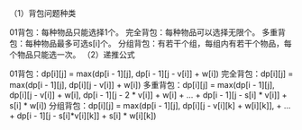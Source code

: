（1）背包问题种类

01背包：每种物品只能选择1个。
完全背包：每种物品可以选择无限个。
多重背包：每种物品最多可选s[i]个。
分组背包：有若干个组，每组内有若干个物品，每个物品只能选一次。
（2）递推公式

01背包：dp[i][j] = max(dp[i - 1][j], dp[i - 1][j - v[i]] + w[i])
完全背包：dp[i][j] = max(dp[i - 1][j], dp[i][j - v[i]] + w[i])
多重背包：dp[i][j] = max(dp[i - 1][j], dp[i][j - v[i]] + w[i], dp[i - 1][j - 2 * v[i]] + w[i] + ... + dp[i - 1][j - s[i] * v[i]] + s[i] * w[i])
分组背包：dp[i][j] = max(dp[i - 1][j], dp[i][j - v[i][k] + w[i][k]], + ... + dp[i - 1][j - s[i]*v[i][k]] + s[i] * w[i][k])